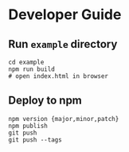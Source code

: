 # Developer Guide

## Run `example` directory

```
cd example
npm run build
# open index.html in browser
```

## Deploy to npm

```
npm version {major,minor,patch}
npm publish
git push
git push --tags
```
